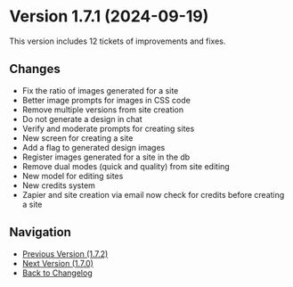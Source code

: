 # Version 1.7.1 (2024-09-19)

This version includes 12 tickets of improvements and fixes.

## Changes

- Fix the ratio of images generated for a site
- Better image prompts for images in CSS code
- Remove multiple versions from site creation
- Do not generate a design in chat
- Verify and moderate prompts for creating sites
- New screen for creating a site
- Add a flag to generated design images
- Register images generated for a site in the db
- Remove dual modes (quick and quality) from site editing
- New model for editing sites
- New credits system
- Zapier and site creation via email now check for credits before creating a site

## Navigation

- [Previous Version (1.7.2)](1.7.2)
- [Next Version (1.7.0)](1.7.0)
- [Back to Changelog](../changelog)
